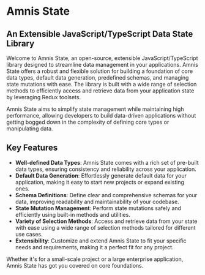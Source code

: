 # Amnis State

## An Extensible JavaScript/TypeScript Data State Library

Welcome to Amnis State, an open-source, extensible JavaScript/TypeScript library designed to streamline data management in your applications. Amnis State offers a robust and flexible solution for building a foundation of core data types, default data generation, predefined schemas, and managing state mutations with ease. The library is built with a wide range of selection methods to efficiently access and retrieve data from your application state by leveraging Redux toolsets.

Amnis State aims to simplify state management while maintaining high performance, allowing developers to build data-driven applications without getting bogged down in the complexity of defining core types or manipulating data.

## Key Features

- **Well-defined Data Types**: Amnis State comes with a rich set of pre-built data types, ensuring consistency and reliability across your application.
- **Default Data Generation**: Effortlessly generate default data for your application, making it easy to start new projects or expand existing ones.
- **Schema Definitions**: Define clear and comprehensive schemas for your data, improving readability and maintainability of your codebase.
- **State Mutation Management**: Perform state mutations safely and efficiently using built-in methods and utilities.
- **Variety of Selection Methods**: Access and retrieve data from your state with ease using a wide range of selection methods tailored for different use cases.
- **Extensibility**: Customize and extend Amnis State to fit your specific needs and requirements, making it a perfect fit for any project.

Whether it's for a small-scale project or a large enterprise application, Amnis State has got you covered on core foundations.